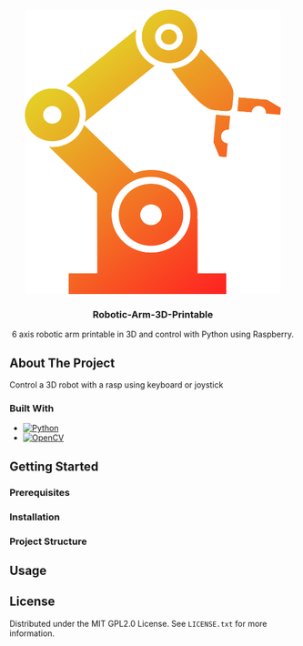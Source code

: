 <a name="readme-top"></a>

<br />
<div align="center">
  <a href="[https://github.com/AbimaelFranco/SignTranslator](https://github.com/AbimaelFranco/Robotic-Arm-3D-Printable)">
    <img src="Images/B2.png" alt="Logo" width="450" height="500">
  </a>

  <h3 align="center">Robotic-Arm-3D-Printable</h3>

  <p align="center">
    6 axis robotic arm printable in 3D and control with Python using Raspberry.
    
  </p>
</div>


## About The Project
Control a 3D robot with a rasp using keyboard or joystick

### Built With

* [![Python][Python.js]][Python-url]
* [![OpenCV][OpenCV.js]][OpenCV-url]

<!-- GETTING STARTED -->
## Getting Started

### Prerequisites

### Installation

### Project Structure

<!-- USAGE EXAMPLES -->
## Usage


<!-- LICENSE -->
## License

Distributed under the MIT GPL2.0 License. See `LICENSE.txt` for more information.






[product-screenshot]: Pictures/Señas.png
[Python.js]: https://img.shields.io/badge/python-3670A0?style=for-the-badge&logo=python&logoColor=ffdd54
[Python-url]: https://www.python.org/
[OpenCV.js]: https://img.shields.io/badge/OpenCV-27338e?style=for-the-badge&logo=OpenCV&logoColor=white
[OpenCV-url]: https://opencv.org/
